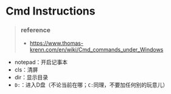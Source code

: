 # Cmd Instructions

> ### reference
>
> * https://www.thomas-krenn.com/en/wiki/Cmd_commands_under_Windows



* notepad：开启记事本
* cls：清屏
* dir：显示目录
* `D:`：进入D盘（不论当前在哪；`C:`同理，不要加任何别的玩意儿）



